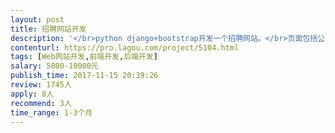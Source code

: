```yaml
---                
layout: post       
title: 招聘网站开发           
description: '</br>python django+bootstrap开发一个招聘网站。</br>页面包括公司、职位、简历、个人主页。比拉钩网的功能简化很多。</br>'     
contenturl: https://pro.lagou.com/project/5104.html      
tags: [Web网站开发,前端开发,后端开发]            
salary: 5000-10000元          
publish_time: 2017-11-15 20:39:26         
review: 1745人                   
apply: 8人                   
recommend: 3人                   
time_range: 1-3个月              
---                 
```

